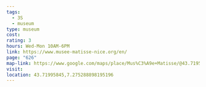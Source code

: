```yaml
---
tags:
  - 3S
  - museum
type: museum
cost: 
rating: 3
hours: Wed-Mon 10AM-6PM
link: https://www.musee-matisse-nice.org/en/
page: "626"
map-link: https://www.google.com/maps/place/Mus%C3%A9e+Matisse/@43.719597,7.2742369,17.75z/data=!4m6!3m5!1s0x12cdc5502bf83e9f:0x10323967b78b1689!8m2!3d43.7196181!4d7.2756201!16s%2Fm%2F0gx0l75?entry=ttu&g_ep=EgoyMDI0MTAwNy4xIKXMDSoASAFQAw%3D%3D
visit: 
location: 43.71995845,7.275288898195196
---
```

